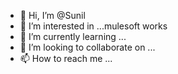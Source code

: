 - 👋 Hi, I’m @Sunil
- 👀 I’m interested in ...mulesoft works
- 🌱 I’m currently learning ...
- 💞️ I’m looking to collaborate on ...
- 📫 How to reach me ...

<!---
SunilTirupathi/SunilTirupathi is a ✨ special ✨ repository because its `README.md` (this file) appears on your GitHub profile.
You can click the Preview link to take a look at your changes.
--->
